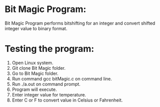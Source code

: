 # Bit Magic Program:
Bit Magic Program performs bitshifting for an integer and convert shifted integer value to binary format.

# Testing the program:
1. Open Linux system.
2. Git clone Bit Magic folder.
3. Go to Bit Magic folder.
4. Run command gcc bitMagic.c on command line.
5. Run ./a.out on command prompt.
6. Program will execute.
7. Enter integer value for temperature.
8. Enter C or F to convert value in Celsius or Fahrenheit.
